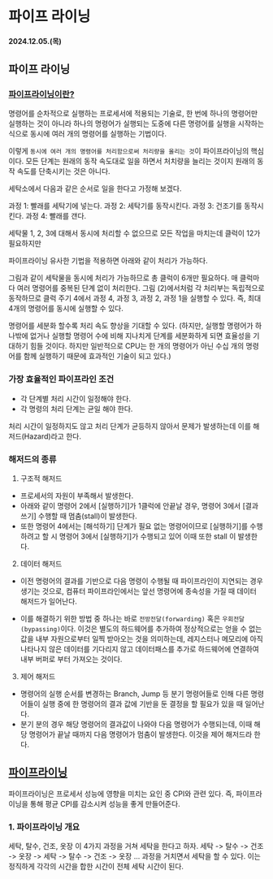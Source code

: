 # 파이프 라이닝

#### 2024.12.05.(목)

## 파이프 라이닝

### [파이프라이닝이란?](https://jokerkwu.tistory.com/120#google_vignette)

명령어를 순차적으로 실행하는 프로세서에 적용되는 기술로, 한 번에 하나의 명령어만 실행하는 것이 아니라 하나의 명령어가 실행되는 도중에 다른 명령어를 실행을 시작하는 식으로 동시에 여러 개의 명령어를 실행하는 기법이다.

이렇게 `동시에 여러 개의 명령어를 처리함으로써 처리량을 올리는 것`이 파이프라이닝의 핵심이다.
모든 단계는 원래의 동작 속도대로 일을 하면서 처치량을 늘리는 것이지 원래의 동작 속도를 단축시키는 것은 아니다.

세탁소에서 다음과 같은 순서로 일을 한다고 가정해 보겠다.

과정 1: 빨래를 세탁기에 넣는다.
과정 2: 세탁기를 동작시킨다.
과정 3: 건조기를 동작시킨다.
과정 4: 빨래를 갠다.

세탁물 1, 2, 3에 대해서 동시에 처리할 수 없으므로 모든 작업을 마치는데 클럭이 12가 필요하지만

파이프라이닝 유사한 기법을 적용하면 아래와 같이 처리가 가능하다.

그림과 같이 세탁물을 동시에 처리가 가능하므로 총 클럭이 6개만 필요하다.
매 클럭마다 여러 명령어를 중복된 단계 없이 처리한다.
그림 (2)에서처럼 각 처리부는 독립적으로 동작하므로 클럭 주기 4에서 과정 4, 과정 3, 과정 2, 과정 1을 실행할 수 있다. 즉, 최대 4개의 명령어를 동시에 실행할 수 있다.

명령어를 세분화 할수록 처리 속도 향상을 기대할 수 있다. (하지만, 실행할 명령어가 하나밖에 없거나 실행할 명령어 수에 비해 지나치게 단계를 세분화하게 되면 효율성을 기대하기 힘들 것이다. 하지만 일반적으로 CPU는 한 개의 명령어가 아닌 수십 개의 명령어를 함께 실행하기 때문에 효과적인 기술이 되고 있다.)

### 가장 효율적인 파이프라인 조건

- 각 단계별 처리 시간이 일정해야 한다.
- 각 명령의 처리 단계는 균일 해야 한다.

처리 시간이 일정하지도 않고 처리 단계가 균등하지 않아서 문제가 발생하는데 이를 해저드(Hazard)라고 한다.

### 해저드의 종류

1. 구조적 해저드

- 프로세서의 자원이 부족해서 발생한다.
- 아래와 같이 명령어 2에서 [실행하기]가 1클럭에 안끝날 경우, 명령어 3에서 [결과쓰기] 수행할 때 멈춤(stall)이 발생한다.
- 또한 명령어 4에서는 [해석하기] 단계가 필요 없는 명령어이므로 [실행하기]를 수행하려고 할 시 명령어 3에서 [실행하기]가 수행되고 있어 이때 또한 stall 이 발생한다.

2. 데이터 해저드

- 이전 명령어의 결과를 기반으로 다음 명령이 수행될 때 파이프라인이 지연되는 경우 생기는 것으로, 컴퓨터 파이프라인에서는 앞선 명령어에 종속성을 가질 때 데이터 해저드가 일어난다.

- 이를 해결하기 위한 방법 중 하나는 바로 `전방전달(forwarding)` 혹은 `우회전달(bypassing)`이다. 이것은 별도의 하드웨어를 추가하여 정상적으로는 얻을 수 없는 값을 내부 자원으로부터 일찍 받아오는 것을 의미하는데, 레지스터나 메모리에 아직 나타나지 않은 데이터를 기다리지 않고 데이터패스를 추가로 하드웨어에 연결하여 내부 버퍼로 부터 가져오는 것이다.

3. 제어 해저드

- 명령어의 실행 순서를 변경하는 Branch, Jump 등 분기 명령어들로 인해 다른 명령어들이 실행 중에 한 명령어의 결과 값에 기반을 둔 결정을 할 필요가 있을 때 일어난다.
- 분기 분의 경우 해당 명령어의 결과값이 나와야 다음 명령어가 수행되는데, 이때 해당 명령어가 끝날 때까지 다음 명령어가 멈춤이 발생한다. 이것을 제어 해저드라 한다.

## [파이프라이닝](https://kimtaehyun98.tistory.com/45)

파이프라이닝은 프로세서 성능에 영향을 미치는 요인 중 CPI와 관련 있다. 즉, 파이프라이닝을 통해 평균 CPI를 감소시켜 성능을 좋게 만들어준다.

### 1. 파이프라이닝 개요

세탁, 탈수, 건조, 옷장 이 4가지 과정을 거쳐 세탁을 한다고 하자.
세탁 -> 탈수 -> 건조 -> 옷장 -> 세탁 -> 탈수 -> 건조 -> 옷장 ... 과정을 거치면서 세탁을 할 수 있다.
이는 정직하게 각각의 시간을 합한 시간이 전체 세탁 시간이 된다.
